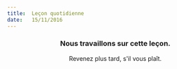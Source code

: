```yaml
---
title:  Leçon quotidienne
date:   15/11/2016
---
```


### <center>Nous travaillons sur cette leçon.</center>
<center>Revenez plus tard, s'il vous plaît.</center>